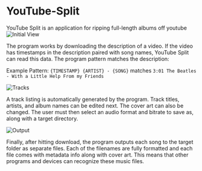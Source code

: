 # YouTube-Split
YouTube Split is an application for ripping full-length albums off youtube
![Initial View](https://i.imgur.com/ymekLAD.png)

The program works by downloading the description of a video.
If the video has timestamps in the description paired with song names, YouTube Split can read this data.
The program pattern matches the description:

Example Pattern:
```{TIMESTAMP} {ARTIST} - {SONG}``` matches ```3:01 The Beatles - With a Little Help From my Friends```


![Tracks](https://i.imgur.com/xNo8nQH.png)

A track listing is automatically generated by the program. Track titles, artists, and album names can be edited next.
The cover art can also be changed. The user must then select an audio format and bitrate to save as, along with a target directory.

![Output](https://i.imgur.com/X37DL9S.png)

Finally, after hitting download, the program outputs each song to the target folder as separate files. 
Each of the filenames are fully formatted and each file comes with metadata info along with cover art.
This means that other programs and devices can recognize these music files.
